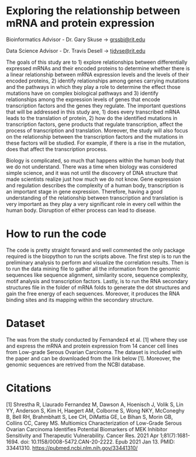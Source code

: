 # Exploring the relationship between mRNA and protein expression

Bioinformatics Advisor - Dr. Gary Skuse -> grssbi@rit.edu

Data Science Advisor - Dr. Travis Desell -> tjdvse@rit.edu


The goals of this study are to 1) explore relationships between differentially expressed mRNAs and their encoded proteins to determine whether there is a linear relationship between mRNA expression levels and the levels of their encoded proteins, 2) identify relationships among genes carrying mutations and the pathways in which they play a role to determine the effect those mutations have on complex biological pathways and 3) identify relationships among the expression levels of genes that encode transcription factors and the genes they regulate. The important questions that will be addressed in this study are, 1) does every transcribed mRNA leads to the translation of protein, 2) how do the identified mutations in transcription factors, gene products that regulate transcription, affect the process of transcription and translation. Moreover, the study will also focus on the relationship between the transcription factors and the mutations in these factors will be studied. For example, if there is a rise in the mutation, does that affect the transcription process. 


Biology is complicated, so much that happens within the human body that we do not  understand. There was a time when biology was considered simple science, and it was not until the discovery of DNA structure that made scientists realize just how much we do not know. Gene expression and regulation describes the complexity of a human body, transcription is an important stage in gene expression. Therefore, having a good understanding of the relationship between transcription and translation is very important as they play a very significant role in every cell within the human body.  Disruption of either process can lead to disease. 


# How to run the code

The code is pretty straight forward and well commented the only package required is the biopython to run the scripts above. The first step is to run the preliminary analysis to perform and visualize the correlation results. Then is to run the data mining file to gather all the information from the genomic sequences like sequence alignment, similarity score, sequence complexity, motif analysis and transcription factors. Lastly, is to run the RNA secondary structures file in the folder of mRNA folds to generate the dot structures and gain the free energy of each sequences. Moreover, it produces the RNA binding sites and its mapping within the secondary structure.

# Dataset

The was from the study conducted by Fernandez4 et al. [1] where they use and express the mRNA and protein expression from 14 cancer cell lines from Low-grade Serous Ovarian Carcinoma. The dataset is included with the paper and can be downloaded from the link below [1]. Moreover, the genomic sequences are retrived from the NCBI database.


# Citations

[1] Shrestha R, Llaurado Fernandez M, Dawson A, Hoenisch J, Volik S, Lin YY, Anderson S, Kim H, Haegert AM, Colborne S, Wong NKY, McConeghy B, Bell RH, Brahmbhatt S, Lee CH, DiMattia GE, Le Bihan S, Morin GB, Collins CC, Carey MS. Multiomics Characterization of Low-Grade Serous Ovarian Carcinoma Identifies Potential Biomarkers of MEK Inhibitor Sensitivity and Therapeutic Vulnerability. Cancer Res. 2021 Apr 1;81(7):1681-1694. doi: 10.1158/0008-5472.CAN-20-2222. Epub 2021 Jan 13.
PMID: 33441310.
https://pubmed.ncbi.nlm.nih.gov/33441310/
